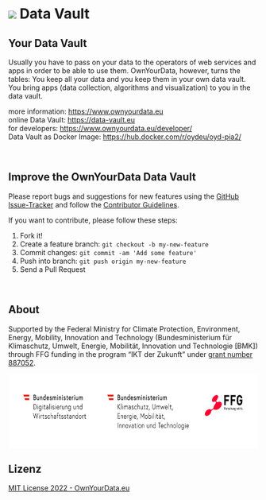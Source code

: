# <img src="https://raw.githubusercontent.com/OwnYourData/oyd-pia2/master/app/assets/images/logo_grey.png" width="92"> Data Vault

## Your Data Vault    
Usually you have to pass on your data to the operators of web services and apps in order to be able to use them. OwnYourData, however, turns the tables: You keep all your data and you keep them in your own data vault. You bring apps (data collection, algorithms and visualization) to you in the data vault.

more information: https://www.ownyourdata.eu    
online Data Vault: https://data-vault.eu    
for developers: https://www.ownyourdata.eu/developer/    
Data Vault as Docker Image: https://hub.docker.com/r/oydeu/oyd-pia2/    

&nbsp;    

## Improve the OwnYourData Data Vault

Please report bugs and suggestions for new features using the [GitHub Issue-Tracker](https://github.com/OwnYourData/oyd-pia2/issues) and follow the [Contributor Guidelines](https://github.com/twbs/ratchet/blob/master/CONTRIBUTING.md).

If you want to contribute, please follow these steps:

1. Fork it!
2. Create a feature branch: `git checkout -b my-new-feature`
3. Commit changes: `git commit -am 'Add some feature'`
4. Push into branch: `git push origin my-new-feature`
5. Send a Pull Request

&nbsp;    

## About  

Supported by the Federal Ministry for Climate Protection, Environment, Energy, Mobility, Innovation and Technology (Bundesministerium für Klimaschutz, Umwelt, Energie, Mobilität, Innovation und Technologie [BMK]) through FFG funding in the program “IKT der Zukunft” under [grant number 887052](https://projekte.ffg.at/projekt/4125456).

<img align="left" src="https://raw.githubusercontent.com/OwnYourData/dpv-service/main/res/210614_FFG-BM-Logoleisten_CMYK_01_BMDW-BMK-FFG_128mm.jpg" height="150">

<br clear="both" />

## Lizenz

[MIT License 2022 - OwnYourData.eu](https://raw.githubusercontent.com/OwnYourData/oyd-pia2/master/LICENSE)
